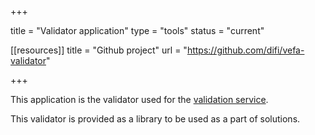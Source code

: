 +++

title = "Validator application"
type = "tools"
status = "current"

[[resources]]
title = "Github project"
url = "https://github.com/difi/vefa-validator"

+++

This application is the validator used for the [validation service](/ehf/tools/validation-service/).

This validator is provided as a library to be used as a part of solutions.